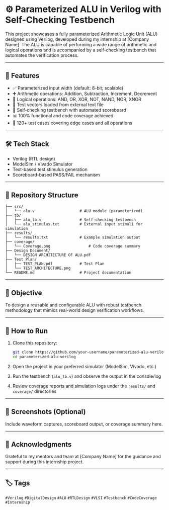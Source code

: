 # ⚙️ Parameterized ALU in Verilog with Self-Checking Testbench

This project showcases a fully parameterized Arithmetic Logic Unit (ALU) designed using Verilog, developed during my internship at [Company Name]. The ALU is capable of performing a wide range of arithmetic and logical operations and is accompanied by a self-checking testbench that automates the verification process.

---

## 🚀 Features

- ✅ Parameterized input width (default: 8-bit; scalable)
- ➕ Arithmetic operations: Addition, Subtraction, Increment, Decrement
- 🔣 Logical operations: AND, OR, XOR, NOT, NAND, NOR, XNOR
- 📁 Test vectors loaded from external text file
- 🤖 Self-checking testbench with automated scoreboard
- 📊 100% functional and code coverage achieved
- 🧪 120+ test cases covering edge cases and all operations

---

## 🛠️ Tech Stack

- Verilog (RTL design)
- ModelSim / Vivado Simulator
- Text-based test stimulus generation
- Scoreboard-based PASS/FAIL mechanism

---

## 📂 Repository Structure

```
├── src/
│   └── alu.v                    # ALU module (parameterized)
├── tb/
│   ├── alu_tb.v                 # Self-checking testbench
│   └── alu_stimulus.txt         # External input stimuli for simulation
├── results/
│   └── results.txt              # Example simulation output
├── coverage/
│   └── Coverage.png                 # Code coverage summary
├── Design Document/
│   └── DESIGN ARCHITECTURE OF ALU.pdf                   
├── Test Plan/
│   ├── TEST_PLAN.pdf            # Test Plan
│   └── TEST_ARCHITECTURE.png              
└── README.md                    # Project documentation
```

---

## 🎯 Objective

To design a reusable and configurable ALU with robust testbench methodology that mimics real-world design verification workflows.

---

## 🔄 How to Run

1. Clone this repository:
   ```bash
   git clone https://github.com/your-username/parameterized-alu-verilog.git
   cd parameterized-alu-verilog
   ```

2. Open the project in your preferred simulator (ModelSim, Vivado, etc.)

3. Run the testbench (`alu_tb.v`) and observe the output in the console/log

4. Review coverage reports and simulation logs under the `results/` and `coverage/` directories

---

## 📸 Screenshots (Optional)

Include waveform captures, scoreboard output, or coverage summary here.

---

## 🙌 Acknowledgments

Grateful to my mentors and team at [Company Name] for the guidance and support during this internship project.

---

## 🏷️ Tags

`#Verilog` `#DigitalDesign` `#ALU` `#RTLDesign` `#VLSI` `#Testbench` `#CodeCoverage` `#Internship`
